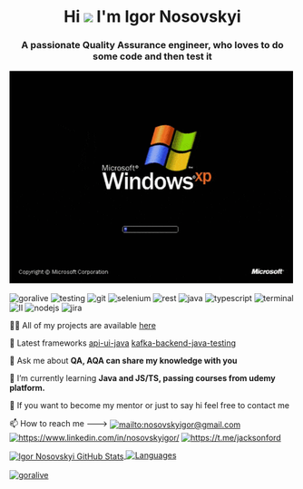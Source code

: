 <!--
Here are some ideas to get you started:

- 🔭 I’m currently working on ...
- 🌱 I’m currently learning ...
- 👯 I’m looking to collaborate on ...
- 🤔 I’m looking for help with ...
- 💬 Ask me about ...
- 📫 How to reach me: ...
- 😄 Pronouns: ...
- ⚡ Fun fact: ...
-->

<h1 align="center">Hi 
<img src="https://camo.githubusercontent.com/35d3d11359a49bf12aebb834cc13fd81b95eff4e/68747470733a2f2f6d656469612e67697068792e636f6d2f6d656469612f6876524a434c467a6361737252346961377a2f67697068792e676966" width="35px" data-canonical-src="https://media.giphy.com/media/hvRJCLFzcasrR4ia7z/giphy.gif" style="max-width:100%;"> I'm Igor Nosovskyi 
</h1>

<h3 align="center">A passionate Quality Assurance engineer, who loves to do some code and then test it</h3>

![If you never try, you will never know](https://github.com/Goralive/Goralive/blob/master/gifs/T7Kv.gif)

<p align="left">
<img src="https://komarev.com/ghpvc/?username=goralive" alt="goralive" />
  <img src="https://img.icons8.com/color/48/000000/bug.png" alt="testing"  width="25" height="25" /> 
  <img src="https://img.icons8.com/color/48/000000/git.png" alt="git" width="25" height="25"/> 
  <img src="https://img.icons8.com/color/48/000000/selenium-test-automation.png" alt="selenium" width="25" height="25"/>
  <img src="https://img.icons8.com/color/48/000000/api-settings.png" alt="rest" width="25" height="25"/>
  <img src="https://img.icons8.com/color/48/000000/java-coffee-cup-logo.png" alt="java" width="25" height="25"/>
  <img src="https://img.icons8.com/color/48/000000/typescript.png" alt="typescript" width="25" height="25"/> 
  <img src="https://img.icons8.com/color/48/000000/code.png" alt="terminal" width="25" height="25"/> 
  <img src="https://img.icons8.com/color/48/000000/intellij-idea.png" alt="II" width="25" height="25"/> 
  <img src="https://img.icons8.com/color/48/000000/nodejs.png" alt="nodejs" width="25" height="25"/> 
  <img src="https://img.icons8.com/color/48/000000/jira.png" alt="jira" width="25" height="25"/>
  </p>

👨‍💻 All of my projects are available [here](https://github.com/goralive?tab=repositories)

🔨 Latest frameworks [api-ui-java](https://github.com/Goralive/api-testing-framework) [kafka-backend-java-testing](https://github.com/Goralive/backend-gradle-kafka-java)

💬 Ask me about **QA, AQA can share my knowledge with you**

🌱 I’m currently learning **Java and JS/TS, passing courses from udemy platform.**

👋 If you want to become my mentor or just to say hi feel free to contact me

<p align="left"> 📫 How to reach me --->   
<a href="mailto:nosovskyigor@gmail.com" target="blank"><img align="center" src="https://cdn.jsdelivr.net/npm/simple-icons@3.0.1/icons/gmail.svg" alt="mailto:nosovskyigor@gmail.com" height="20" width="20" /></a>
<a href="https://www.linkedin.com/in/nosovskyigor/" target="blank"><img align="center" src="https://cdn.jsdelivr.net/npm/simple-icons@3.0.1/icons/linkedin.svg" alt="https://www.linkedin.com/in/nosovskyigor/" height="20" width="20" /></a>
<a href="https://t.me/jacksonford" target="blank"><img align="center" src="https://cdn.jsdelivr.net/npm/simple-icons@3.0.1/icons/telegram.svg" alt="https://t.me/jacksonford" height="20" width="20" /></a>
</p>

<a target="_blank" href="https://github.com/goralive"> 
<img alt="Igor Nosovskyi GitHub Stats" align="center" src="https://github-readme-stats.vercel.app/api?username=goralive&show_icons=true&count_private=true&theme=nord&hide_border=true&hide_rank=true" />
</a>
<a target="_blank" href="https://github.com/goralive?tab=repositories"> 
<img alt='Languages' align='top' src='https://github-readme-stats.vercel.app/api/top-langs/?username=goralive&theme=nord&layout=compact&hide_border=true'
</a>

<p><img align="center" src="https://github-readme-streak-stats.herokuapp.com?user=goralive&theme=nord&date_format=j%20M%5B%20Y%5D&fire=FF7F50" alt="goralive"/></p>

